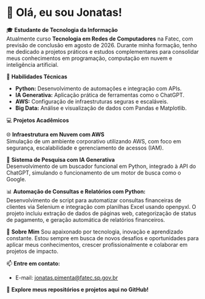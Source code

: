 # 👋 Olá, eu sou Jonatas!

🎓 **Estudante de Tecnologia da Informação**  
Atualmente curso **Tecnologia em Redes de Computadores** na Fatec, com previsão de conclusão em agosto de 2026. Durante minha formação, tenho me dedicado a projetos práticos e estudos complementares para consolidar meus conhecimentos em programação, computação em nuvem e inteligência artificial.  



 🚀 **Habilidades Técnicas**
- **Python:** Desenvolvimento de automações e integração com APIs.  
- **IA Generativa:** Aplicação prática de ferramentas como o ChatGPT.  
- **AWS:** Configuração de infraestruturas seguras e escaláveis.  
- **Big Data:** Análise e visualização de dados com Pandas e Matplotlib.  



💻 **Projetos Acadêmicos**

 🌐 **Infraestrutura em Nuvem com AWS**  
Simulação de um ambiente corporativo utilizando AWS, com foco em segurança, escalabilidade e gerenciamento de acessos (IAM).  

 🤖 **Sistema de Pesquisa com IA Generativa**  
Desenvolvimento de um buscador funcional em Python, integrado à API do ChatGPT, simulando o funcionamento de um motor de busca como o Google.  

  📊 **Automação de Consultas e Relatórios com Python:**  
Desenvolvimento de script para automatizar consultas financeiras de clientes via Selenium e integração com planilhas Excel usando openpyxl. O projeto incluiu extração de dados de páginas web, categorização de status de pagamento, e geração automática de relatórios financeiros. 



🌟 **Sobre Mim**
Sou apaixonado por tecnologia, inovação e aprendizado constante. Estou sempre em busca de novos desafios e oportunidades para aplicar meus conhecimentos, crescer profissionalmente e colaborar em projetos de impacto.  

📫 **Entre em contato:**  
- E-mail: jonatas.pimenta@fatec.sp.gov.br  


📂 **Explore meus repositórios e projetos aqui no GitHub!**
